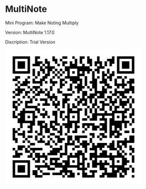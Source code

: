 # MultiNote
Mini Program: Make Noting Multiply

Version: MultiNote 1.17.0

Discription: Trial Version

![](https://github.com/iClassic-Live/MultiNote/blob/master/images/MultiNote%20Trail%20Version.jpg?raw=true)